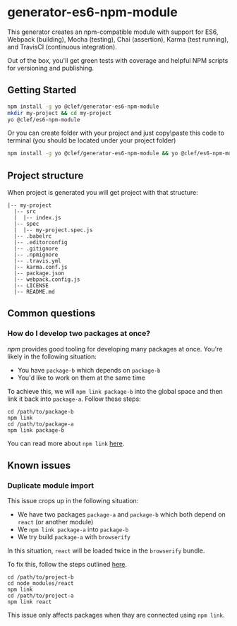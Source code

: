 # generator-es6-npm-module

This generator creates an npm-compatible module with support for ES6, Webpack (building), Mocha (testing), Chai (assertion), Karma (test running), and TravisCI (continuous integration).

Out of the box, you'll get green tests with coverage and helpful NPM scripts for versioning and publishing.

## Getting Started

```bash
npm install -g yo @clef/generator-es6-npm-module
mkdir my-project && cd my-project
yo @clef/es6-npm-module
```

Or you can create folder with your project and just copy\paste this code to terminal (you should be located under your project folder)

```bash
npm install -g yo @clef/generator-es6-npm-module && yo @clef/es6-npm-module
```

## Project structure

When project is generated you will get project with that structure:

```
|-- my-project
  |-- src
  |  |-- index.js
  |-- spec
  |  |-- my-project.spec.js
  |-- .babelrc
  |-- .editorconfig
  |-- .gitignore
  |-- .npmignore
  |-- .travis.yml
  |-- karma.conf.js
  |-- package.json
  |-- webpack.config.js
  |-- LICENSE
  |-- README.md
```

## Common questions

### How do I develop two packages at once?

_npm_ provides good tooling for developing many packages at once. You're likely in the following situation:

* You have `package-b` which depends on `package-b`
* You'd like to work on them at the same time

To achieve this, we will `npm link package-b` into the global space and then link it back into `package-a`. Follow these steps:

```shell
cd /path/to/package-b
npm link
cd /path/to/package-a
npm link package-b
```

You can read more about `npm link` [here](https://docs.npmjs.com/cli/link).

## Known issues

### Duplicate module import

This issue crops up in the following situation:

* We have two packages `package-a` and `package-b` which both depend on `react` (or another module)
* We `npm link package-a` into `package-b`
* We try build `package-a` with `browserify`

In this situation, `react` will be loaded twice in the `browserify` bundle. 

To fix this, follow the steps outlined [here](https://github.com/webpack/webpack/issues/966#issuecomment-95491120).

```shell
cd /path/to/project-b
cd node_modules/react
npm link
cd /path/to/project-a
npm link react
```

This issue only affects packages when thay are connected using `npm link`.
